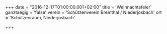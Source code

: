 +++
date = "2016-12-17T01:00:00.001+02:00"
title = 'Weihnachtsfeier'
ganztaegig = 'false'
verein = 'Schützenverein Bremthal / Niederjosbach'
ort = 'Schützenraum, Niederjosbach'

+++

      